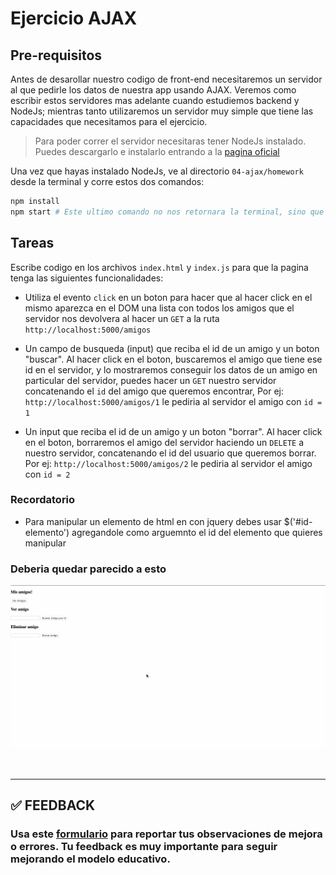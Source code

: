 # Ejercicio AJAX

## Pre-requisitos

Antes de desarollar nuestro codigo de front-end necesitaremos un servidor al que pedirle los datos de nuestra app usando AJAX. Veremos como escribir estos servidores mas adelante cuando estudiemos backend y NodeJs; mientras tanto utilizaremos un servidor muy simple que tiene las capacidades que necesitamos para el ejercicio.

> Para poder correr el servidor necesitaras tener NodeJs instalado. Puedes descargarlo e instalarlo entrando a la [pagina oficial](https://nodejs.org/en/download/)

Una vez que hayas instalado NodeJs, ve al directorio `04-ajax/homework` desde la terminal y corre estos dos comandos:

```bash
npm install
npm start # Este ultimo comando no nos retornara la terminal, sino que quedara ejecutando. Necesitamos dejarlo abierto mientras trabajamos
```

## Tareas

Escribe codigo en los archivos `index.html` y `index.js` para que la pagina tenga las siguientes funcionalidades:

-  Utiliza el evento `click` en un boton para hacer que al hacer click en el mismo aparezca en el DOM una lista con todos los amigos que el servidor nos devolvera al hacer un `GET` a la ruta `http://localhost:5000/amigos`

-  Un campo de busqueda (input) que reciba el id de un amigo y un boton "buscar". Al hacer click en el boton, buscaremos el amigo que tiene ese id en el servidor, y lo mostraremos conseguir los datos de un amigo en particular del servidor, puedes hacer un `GET` nuestro servidor concatenando el `id` del amigo que queremos encontrar, Por ej: `http://localhost:5000/amigos/1` le pediria al servidor el amigo con `id = 1`

-  Un input que reciba el id de un amigo y un boton "borrar". Al hacer click en el boton, borraremos el amigo del servidor haciendo un `DELETE` a nuestro servidor, concatenando el id del usuario que queremos borrar. Por ej: `http://localhost:5000/amigos/2` le pediria al servidor el amigo con `id = 2`

### Recordatorio

-  Para manipular un elemento de html en con jquery debes usar $('#id-elemento') agregandole como arguemnto el id del elemento que quieres manipular

### Deberia quedar parecido a esto

![img](./img/ejemplo-1.gif)

</br >

---

## **✅ FEEDBACK**

### Usa este [**formulario**](https://docs.google.com/forms/d/e/1FAIpQLSe1MybH_Y-xcp1RP0jKPLndLdJYg8cwyHkSb9MwSrEjoxyzWg/viewform) para reportar tus observaciones de mejora o errores. Tu feedback es muy importante para seguir mejorando el modelo educativo.
